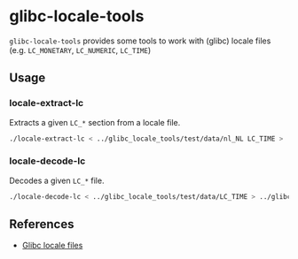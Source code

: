 # glibc-locale-tools

`glibc-locale-tools` provides some tools to work with (glibc) locale files (e.g. `LC_MONETARY`, `LC_NUMERIC`, `LC_TIME`)

## Usage

### locale-extract-lc

Extracts a given `LC_*` section from a locale file.

```sh
./locale-extract-lc < ../glibc_locale_tools/test/data/nl_NL LC_TIME > ../glibc_locale_tools/test/data/LC_TIME;
```

### locale-decode-lc

Decodes a given `LC_*` file.

```sh
./locale-decode-lc < ../glibc_locale_tools/test/data/LC_TIME > ../glibc_locale_tools/test/data/LC_TIME.decoded;
```

## References

* [Glibc locale files](http://localization-guide.readthedocs.org/en/latest/guide/locales/glibc.html)
